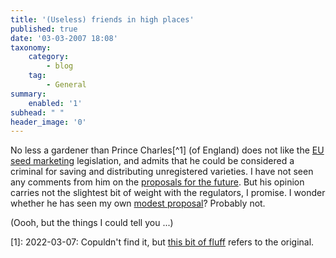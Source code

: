 ```yaml
---
title: '(Useless) friends in high places'
published: true
date: '03-03-2007 18:08'
taxonomy:
    category:
        - blog
    tag:
        - General
summary:
    enabled: '1'
subhead: " "
header_image: '0'
---
```


No less a gardener than Prince Charles[^1] (of England) does not like the [EU seed marketing](https://agro.biodiver.se/2007/02/how-the-european-common-catalogue-destroys-biodiversity/) legislation, and admits that he could be considered a criminal for saving and distributing unregistered varieties. I have not seen any comments from him on the [proposals for the future](https://agro.biodiver.se/2007/02/future-prospects-for-european-crop-varieties/). But his opinion carries not the slightest bit of weight with the regulators, I promise. I wonder whether he has seen my own [modest proposal](https://jeremycherfas.net/blog/what-i-would-like-europe-to-do-about-agricultural-biodiversity/)? Probably not.

(Oooh, but the things I could tell you ...)

[1]: 2022-03-07: Copuldn't find it, but [this bit of fluff](https://www.telegraph.co.uk/royal-family/2020/02/09/prince-charles-helps-safeguard-britains-vanishing-vegetables/) refers to the original.
